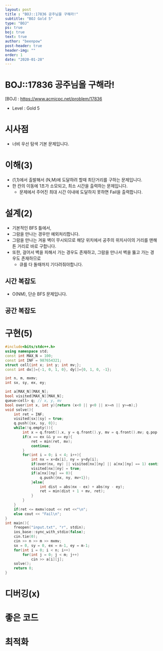 ```yaml
---
layout: post
title : "BOJ::17836 공주님을 구해라!"
subtitle: "BOJ Gold 5"
type: "BOJ"
ps: true
boj: true
text: true
author: "beenpow"
post-header: true
header-img: ""
order: 1
date: "2020-01-28"
---
```


# BOJ::17836 공주님을 구해라!
[BOJ] : <https://www.acmicpc.net/problem/17836>
- Level : Gold 5

# 시사점
- 너비 우선 탐색 기본 문제입니다.

# 이해(3)
- (1,1)에서 출발해서 (N,M)에 도달하려 할때 최단거리를 구하는 문제입니다.
- 한 칸의 이동에 1초가 소모되고, 최소 시간을 출력하는 문제입니다.
  - 문제에서 주어진 최대 시간 이내에 도달하지 못하면 Fail을 출력합니다.

# 설계(2)
- 기본적인 BFS 틀에서,
- 그람을 만나는 경우만 예외처리합니다.
- 그람을 만나는 겨웅 벽이 무시되므로 해당 위치에서 공주의 위치사이의 거리를 맨해튼 거리로 바로
  구합니다.
- 또한, 걸어서 벽을 피해서 가는 경우도 존재하고, 그람을 만나서 벽을 뚫고 가는 경우도 존재하므로
  - 큐를 다 돌때까지 기다려줘야합니다.

## 시간 복잡도
- O(NM), 단순 BFS 문제입니다.

## 공간 복잡도

# 구현(5)

```cpp
#include<bits/stdc++.h>
using namespace std;
const int MAX_N = 100;
const int INF = 987654321;
struct cell{int x; int y; int mv;};
const int dx[]={-1, 0, 1, 0}, dy[]={0, 1, 0, -1};

int n, m, mxmv;
int sx, sy, ex, ey;

int a[MAX_N][MAX_N];
bool visited[MAX_N][MAX_N];
queue<cell> q; // x, y, mv
bool over(int x, int y){return (x<0 || y<0 || x>=n || y>=m);}
void solve(){
    int ret = INF;
    visited[sx][sy] = true;
    q.push({sx, sy, 0});
    while(!q.empty()){
        int x = q.front().x, y = q.front().y, mv = q.front().mv; q.pop();
        if(x == ex && y == ey){
            ret = min(ret, mv);
            continue;
        }
        for(int i = 0; i < 4; i++){
            int nx = x+dx[i], ny = y+dy[i];
            if(over(nx, ny) || visited[nx][ny] || a[nx][ny] == 1) continue;
            visited[nx][ny] = true;
            if(a[nx][ny] == 0){
                q.push({nx, ny, mv+1});
            }else{
                int dist = abs(nx - ex) + abs(ny - ey);
                ret = min(dist + 1 + mv, ret);
            }
        }
    }
    if(ret <= mxmv)cout << ret <<"\n";
    else cout << "Fail\n";
}
int main(){
    freopen("input.txt", "r", stdin);
    ios_base::sync_with_stdio(false);
    cin.tie(0);
    cin >> n >> m >> mxmv;
    sx = 0, sy = 0, ex = n-1, ey = m-1;
    for(int i = 0; i < n; i++)
        for(int j = 0; j < m; j++)
            cin >> a[i][j];
    solve();
    return 0;
}
```

# 디버깅(x)

# 좋은 코드

# 최적화
